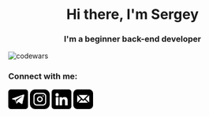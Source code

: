<h1 align="center">Hi there, I'm Sergey </h1>
<h3 align="center">I'm a beginner back-end developer</h3>

![codewars](https://www.codewars.com/users/Kardashq/badges/small)

### Connect with me:
<p align="left">
<a href="https://t.me/kardashq"target="_blank"><img align="center" src="https://raw.githubusercontent.com/kardashq/kardashq/70361c4f4c095cc70de3176a6642c67402f56410/icons/telegram.svg" alt="kardashq" height="40" width="40" /></a>
<a href="https://www.instagram.com/kardashq/" target="_blank"><img align="center" src="https://raw.githubusercontent.com/kardashq/kardashq/70361c4f4c095cc70de3176a6642c67402f56410/icons/instagram.svg" alt="kardashq" height="40" width="40" /></a>
<a href="https://www.linkedin.com/in/kardashq/" target="blank"><img align="center" src="https://raw.githubusercontent.com/kardashq/kardashq/70361c4f4c095cc70de3176a6642c67402f56410/icons/linkedin.svg" alt="kardashq" height="40" width="40" /></a>
<a href="mailto:kardashq@yandex.ru" target="blank"><img align="center" src="https://raw.githubusercontent.com/kardashq/kardashq/70361c4f4c095cc70de3176a6642c67402f56410/icons/mail.svg" alt="kardashq" height="40" width="40" /></a>

